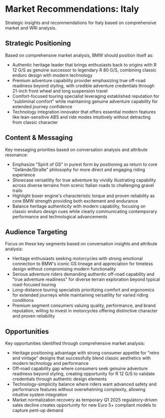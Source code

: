 # Market Recommendations: Italy

Strategic insights and recommendations for Italy based on comprehensive market and WRI analysis.

## Strategic Positioning
Based on comprehensive market analysis, BMW should position itself as:
- Authentic heritage leader that brings enthusiasts back to origins with R 12 G/S as genuine successor to legendary R 80 G/S, combining classic enduro design with modern technology
- Premium adventure capability provider emphasizing true off-road readiness beyond styling, with credible adventure credentials through 21-inch front wheel and long suspension travel
- Comfort-focused touring specialist leveraging established reputation for "subliminal comfort" while maintaining genuine adventure capability for extended journey confidence
- Technology integration innovator that offers essential modern features like lean-sensitive ABS and ride modes intuitively without detracting from classic character

## Content & Messaging
Key messaging priorities based on conversation analysis and attribute resonance:
- Emphasize "Spirit of GS" in purest form by positioning as return to core "Gelände/Straße" philosophy for more direct and engaging riding experience
- Showcase versatility for true adventure by vividly illustrating capability across diverse terrains from scenic Italian roads to challenging gravel trails
- Highlight boxer engine's characteristic torque and proven reliability as core BMW strength providing both excitement and endurance
- Balance heritage authenticity with modern capability, focusing on classic enduro design cues while clearly communicating contemporary performance and technological advancements

## Audience Targeting
Focus on these key segments based on conversation insights and attribute analysis:
- Heritage enthusiasts seeking motorcycles with strong emotional connection to BMW's iconic GS lineage and appreciation for timeless design without compromising modern functionality
- Serious adventure riders demanding authentic off-road capability and "true adventure readiness" for diverse terrain exploration beyond typical road-focused touring
- Long-distance touring specialists prioritizing comfort and ergonomics for extended journeys while maintaining versatility for varied riding conditions
- Premium segment consumers valuing quality, performance, and brand reputation, willing to invest in motorcycles offering distinctive character and proven reliability

## Opportunities
Key opportunities identified through comprehensive market analysis:
- Heritage positioning advantage with strong consumer appetite for "retro and vintage" designs that successfully blend classic aesthetics with modern technology and performance
- Off-road capability gap where consumers seek genuine adventure readiness beyond styling, creating opportunity for R 12 G/S to validate credentials through authentic design elements
- Technology-simplicity balance where riders want advanced safety and performance features without overwhelming complexity, allowing intuitive system integration
- Market normalization recovery as temporary Q1 2025 regulatory-driven sales decline creates opportunity for new Euro 5+ compliant models to capture pent-up demand